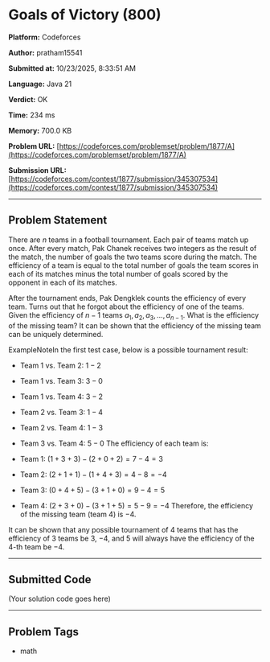 
# Goals of Victory (800)

**Platform:** Codeforces  

**Author:** pratham15541  

**Submitted at:** 10/23/2025, 8:33:51 AM  

**Language:** Java 21  

**Verdict:** OK  

**Time:** 234 ms  

**Memory:** 700.0 KB  

**Problem URL:** [https://codeforces.com/problemset/problem/1877/A](https://codeforces.com/problemset/problem/1877/A)  

**Submission URL:** [https://codeforces.com/contest/1877/submission/345307534](https://codeforces.com/contest/1877/submission/345307534)  

---

## Problem Statement
There are $n$ teams in a football tournament. Each pair of teams match up once. After every match, Pak Chanek receives two integers as the result of the match, the number of goals the two teams score during the match. The efficiency of a team is equal to the total number of goals the team scores in each of its matches minus the total number of goals scored by the opponent in each of its matches.

After the tournament ends, Pak Dengklek counts the efficiency of every team. Turns out that he forgot about the efficiency of one of the teams. Given the efficiency of $n-1$ teams $a_1,a_2,a_3,\ldots,a_{n-1}$. What is the efficiency of the missing team? It can be shown that the efficiency of the missing team can be uniquely determined.

ExampleNoteIn the first test case, below is a possible tournament result: 

 
*  Team $1$ vs. Team $2$: $1-2$ 
*  Team $1$ vs. Team $3$: $3-0$ 
*  Team $1$ vs. Team $4$: $3-2$ 
*  Team $2$ vs. Team $3$: $1-4$ 
*  Team $2$ vs. Team $4$: $1-3$ 
*  Team $3$ vs. Team $4$: $5-0$ The efficiency of each team is: 

 
*  Team $1$: $(1+3+3)-(2+0+2)=7-4=3$ 
*  Team $2$: $(2+1+1)-(1+4+3)=4-8=-4$ 
*  Team $3$: $(0+4+5)-(3+1+0)=9-4=5$ 
*  Team $4$: $(2+3+0)-(3+1+5)=5-9=-4$ Therefore, the efficiency of the missing team (team $4$) is $-4$.

It can be shown that any possible tournament of $4$ teams that has the efficiency of $3$ teams be $3$, $-4$, and $5$ will always have the efficiency of the $4$-th team be $-4$.

---

## Submitted Code
(Your solution code goes here)

---

## Problem Tags
- math
